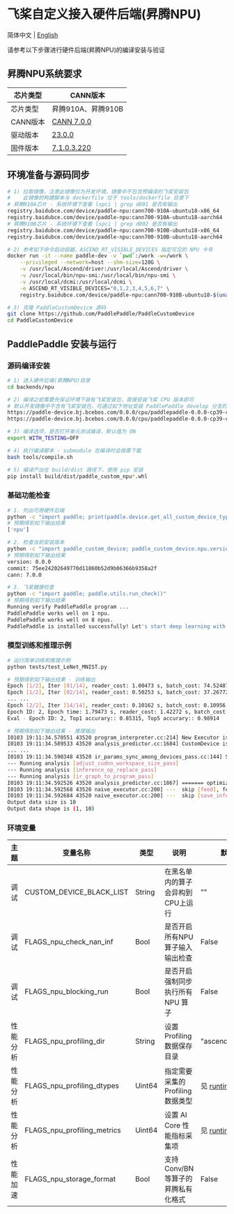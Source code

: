 # 飞桨自定义接入硬件后端(昇腾NPU)

简体中文 | [English](./README.md)

请参考以下步骤进行硬件后端(昇腾NPU)的编译安装与验证

## 昇腾NPU系统要求

| 芯片类型  | CANN版本     |
| --------- | -------- |
| 芯片类型 | 昇腾910A、昇腾910B |
| CANN版本 | [CANN 7.0.0](https://support.huawei.com/enterprise/zh/ascend-computing/cann-pid-251168373/software/258923273) |
| 驱动版本 | [23.0.0](https://support.huawei.com/enterprise/zh/ascend-computing/ascend-hdk-pid-252764743/software/258924109) |
| 固件版本 | [7.1.0.3.220](https://support.huawei.com/enterprise/zh/ascend-computing/ascend-hdk-pid-252764743/software/258924109) |

## 环境准备与源码同步

```bash
# 1) 拉取镜像，注意此镜像仅为开发环境，镜像中不包含预编译的飞桨安装包
#    此镜像的构建脚本与 dockerfile 位于 tools/dockerfile 目录下
# 昇腾910A芯片 - 系统环境下查看 lspci | grep d801 是否有输出
registry.baidubce.com/device/paddle-npu:cann700-910A-ubuntu18-x86_64
registry.baidubce.com/device/paddle-npu:cann700-910A-ubuntu18-aarch64
# 昇腾910B芯片 - 系统环境下查看 lspci | grep d802 是否有输出
registry.baidubce.com/device/paddle-npu:cann700-910B-ubuntu18-x86_64
registry.baidubce.com/device/paddle-npu:cann700-910B-ubuntu18-aarch64

# 2) 参考如下命令启动容器，ASCEND_RT_VISIBLE_DEVICES 指定可见的 NPU 卡号
docker run -it --name paddle-dev -v `pwd`:/work -w=/work \
    --privileged --network=host --shm-size=128G \
    -v /usr/local/Ascend/driver:/usr/local/Ascend/driver \
    -v /usr/local/bin/npu-smi:/usr/local/bin/npu-smi \
    -v /usr/local/dcmi:/usr/local/dcmi \
    -e ASCEND_RT_VISIBLE_DEVICES="0,1,2,3,4,5,6,7" \
    registry.baidubce.com/device/paddle-npu:cann700-910B-ubuntu18-$(uname -m) /bin/bash

# 3) 克隆 PaddleCustomDevice 源码
git clone https://github.com/PaddlePaddle/PaddleCustomDevice
cd PaddleCustomDevice
```

## PaddlePaddle 安装与运行

### 源码编译安装

```bash
# 1) 进入硬件后端(昇腾NPU)目录
cd backends/npu

# 2) 编译之前需要先保证环境下装有飞桨安装包，直接安装飞桨 CPU 版本即可
# 默认开发镜像中不含有飞桨安装包，可通过如下地址安装 PaddlePaddle develop 分支的 nightly build 版本的安装包
https://paddle-device.bj.bcebos.com/0.0.0/cpu/paddlepaddle-0.0.0-cp39-cp39-linux_x86_64.whl
https://paddle-device.bj.bcebos.com/0.0.0/cpu/paddlepaddle-0.0.0-cp39-cp39-linux_aarch64.whl

# 3) 编译选项，是否打开单元测试编译，默认值为 ON
export WITH_TESTING=OFF

# 4) 执行编译脚本 - submodule 在编译时会按需下载
bash tools/compile.sh

# 5) 编译产出在 build/dist 路径下，使用 pip 安装
pip install build/dist/paddle_custom_npu*.whl
```

### 基础功能检查

```bash
# 1. 列出可用硬件后端
python -c "import paddle; print(paddle.device.get_all_custom_device_type())"
# 预期得到如下输出结果
['npu']

# 2. 检查当前安装版本
python -c "import paddle_custom_device; paddle_custom_device.npu.version()"
# 预期得到如下输出结果
version: 0.0.0
commit: 75ee24202649770d11860b52d9b06366b9358a2f
cann: 7.0.0

# 3. 飞桨健康检查
python -c "import paddle; paddle.utils.run_check()"
# 预期得到如下输出结果
Running verify PaddlePaddle program ...
PaddlePaddle works well on 1 npu.
PaddlePaddle works well on 8 npus.
PaddlePaddle is installed successfully! Let's start deep learning with PaddlePaddle now.
```

### 模型训练和推理示例

```bash
# 运行简单训练和推理示例
python tests/test_LeNet_MNIST.py

# 预期得到如下输出结果 - 训练输出
Epoch [1/2], Iter [01/14], reader_cost: 1.00473 s, batch_cost: 74.52487 s, ips: 54.96152 samples/s, eta: 0:34:46
Epoch [1/2], Iter [02/14], reader_cost: 0.50253 s, batch_cost: 37.26772 s, ips: 109.90745 samples/s, eta: 0:16:46
... ...
Epoch [2/2], Iter [14/14], reader_cost: 0.10162 s, batch_cost: 0.10956 s, ips: 37384.97312 samples/s, eta: 0:00:00
Epoch ID: 2, Epoch time: 1.79473 s, reader_cost: 1.42272 s, batch_cost: 1.53388 s, avg ips: 31951.29112 samples/s
Eval - Epoch ID: 2, Top1 accurary:: 0.85315, Top5 accurary:: 0.98914

# 预期得到如下输出结果 - 推理输出
I0103 19:11:34.570551 43520 program_interpreter.cc:214] New Executor is Running.
I0103 19:11:34.589533 43520 analysis_predictor.cc:1684] CustomDevice is enabled
... ...
I0103 19:11:34.590348 43520 ir_params_sync_among_devices_pass.cc:144] Sync params from CPU to npu:0
--- Running analysis [adjust_cudnn_workspace_size_pass]
--- Running analysis [inference_op_replace_pass]
--- Running analysis [ir_graph_to_program_pass]
I0103 19:11:34.592526 43520 analysis_predictor.cc:1867] ======= optimize end =======
I0103 19:11:34.592568 43520 naive_executor.cc:200] ---  skip [feed], feed -> inputs
I0103 19:11:34.592684 43520 naive_executor.cc:200] ---  skip [save_infer_model/scale_0.tmp_0], fetch -> fetch
Output data size is 10
Output data shape is (1, 10)
```

### 环境变量

| 主题   | 变量名称                         | 类型   | 说明                              | 默认值                                                       |
| -------- | -------------------------------- | ------ | --------------------------------- | ------------------------------------------------------------ |
| 调试     | CUSTOM_DEVICE_BLACK_LIST  | String   | 在黑名单内的算子会异构到CPU上运行 | "" |
| 调试     | FLAGS_npu_check_nan_inf | Bool   | 是否开启所有NPU算子输入输出检查   | False                                                        |
| 调试     | FLAGS_npu_blocking_run | Bool   | 是否开启强制同步执行所有 NPU 算子 | False                                                        |
| 性能分析 | FLAGS_npu_profiling_dir | String | 设置 Profiling 数据保存目录       | "ascend_profiling"                                           |
| 性能分析 | FLAGS_npu_profiling_dtypes | Uint64 | 指定需要采集的 Profiling 数据类型 | 见 [runtime.cc](https://github.com/PaddlePaddle/PaddleCustomDevice/blob/develop/backends/npu/runtime/runtime.cc#L31) |
| 性能分析 | FLAGS_npu_profiling_metrics | Uint64 | 设置 AI Core 性能指标采集项       | 见 [runtime.cc](https://github.com/PaddlePaddle/PaddleCustomDevice/blob/develop/backends/npu/runtime/runtime.cc#L36) |
| 性能加速 | FLAGS_npu_storage_format  | Bool   | 支持 Conv/BN 等算子的昇腾私有化格式 | False                                                        |
